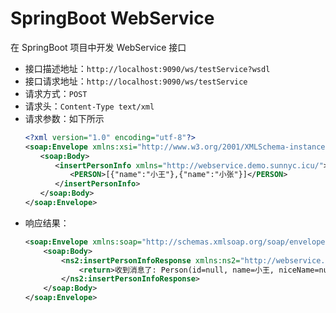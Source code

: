 # SpringBoot WebService
在 SpringBoot 项目中开发 WebService 接口

- 接口描述地址：`http://localhost:9090/ws/testService?wsdl`
- 接口请求地址：`http://localhost:9090/ws/testService`
- 请求方式：`POST`
- 请求头：`Content-Type text/xml`
- 请求参数：如下所示
    ```xml
    <?xml version="1.0" encoding="utf-8"?>
    <soap:Envelope xmlns:xsi="http://www.w3.org/2001/XMLSchema-instance" xmlns:xsd="http://www.w3.org/2001/XMLSchema" xmlns:soap="http://schemas.xmlsoap.org/soap/envelope/">
    　　<soap:Body>
    　　　　<insertPersonInfo xmlns="http://webservice.demo.sunnyc.icu/">
    　　　　　　<PERSON>[{"name":"小王"},{"name":"小张"}]</PERSON>
    　　　　</insertPersonInfo>
    　　</soap:Body>
    </soap:Envelope>
    ```
- 响应结果：
    ```xml
    <soap:Envelope xmlns:soap="http://schemas.xmlsoap.org/soap/envelope/">
        <soap:Body>
            <ns2:insertPersonInfoResponse xmlns:ns2="http://webservice.demo.sunnyc.icu/">
                <return>收到消息了: Person(id=null, name=小王, niceName=null, age=null, height=null)</return>
            </ns2:insertPersonInfoResponse>
        </soap:Body>
    </soap:Envelope>  
    ```
